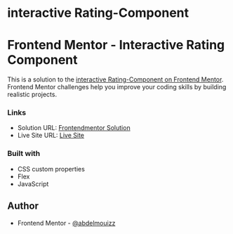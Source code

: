 # interactive Rating-Component
# Frontend Mentor - Interactive Rating Component

This is a solution to the [interactive Rating-Component on Frontend Mentor](https://www.frontendmentor.io/challenges/interactive-rating-component-koxpeBUmI). Frontend Mentor challenges help you improve your coding skills by building realistic projects. 


### Links

- Solution URL: [Frontendmentor Solution](https://www.frontendmentor.io/solutions/interactive-rating-component-NrhRR8NDM8)
- Live Site URL: [Live Site](https://abdelmouizz.github.io/Interactive-Rating-Component/)



### Built with

- CSS custom properties
- Flex
- JavaScript

## Author

- Frontend Mentor - [@abdelmouizz](https://www.frontendmentor.io/profile/abdelmouizz)
 
